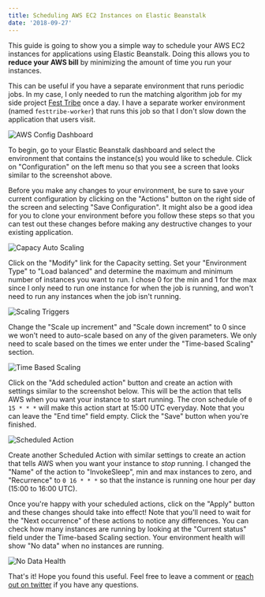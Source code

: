 ```yaml
---
title: Scheduling AWS EC2 Instances on Elastic Beanstalk
date: '2018-09-27'
---
```


This guide is going to show you a simple way to schedule your AWS EC2 instances for applications using Elastic Beanstalk. Doing this allows you to **reduce your AWS bill** by minimizing the amount of time you run your instances.

This can be useful if you have a separate environment that runs periodic jobs. In my case, I only needed to run the matching algorithm job for my side project [Fest Tribe](https://www.festtribe.com) once a day. I have a separate worker environment (named `festtribe-worker`) that runs this job so that I don't slow down the application that users visit.

![AWS Config Dashboard](/images/festtribe-worker-config-dashboard.png)

To begin, go to your Elastic Beanstalk dashboard and select the environment that contains the instance(s) you would like to schedule. Click on "Configuration" on the left menu so that you see a screen that looks similar to the screenshot above.

Before you make any changes to your environment, be sure to save your current configuration by clicking on the "Actions" button on the right side of the screen and selecting "Save Configuration". It might also be a good idea for you to clone your environment before you follow these steps so that you can test out these changes before making any destructive changes to your existing application.

![Capacy Auto Scaling](/images/auto-scaling.png)

Click on the "Modify" link for the Capacity setting. Set your "Environment Type" to "Load balanced" and determine the maximum and minimum number of instances you want to run. I chose 0 for the min and 1 for the max since I only need to run one instance for when the job is running, and won't need to run any instances when the job isn't running.

![Scaling Triggers](/images/scaling-triggers.png)

Change the "Scale up increment" and "Scale down increment" to 0 since we won't need to auto-scale based on any of the given parameters. We only need to scale based on the times we enter under the "Time-based Scaling" section.

![Time Based Scaling](/images/time-based-scaling.png)

Click on the "Add scheduled action" button and create an action with settings similar to the screenshot below. This will be the action that tells AWS when you want your instance to start running. The cron schedule of `0 15 * * *` will make this action start at 15:00 UTC everyday. Note that you can leave the "End time" field empty. Click the "Save" button when you're finished.

![Scheduled Action](/images/scheduled-action.png)

Create another Scheduled Action with similar settings to create an action that tells AWS when you want your instance to *stop* running. I changed the "Name" of the action to "InvokeSleep", min and max instances to zero, and "Recurrence" to `0 16 * * *` so that the instance is running one hour per day (15:00 to 16:00 UTC).

Once you're happy with your scheduled actions, click on the "Apply" button and these changes should take into effect! Note that you'll need to wait for the "Next occurrence" of these actions to notice any differences. You can check how many instances are running by looking at the "Current status" field under the Time-based Scaling section. Your environment health will show "No data" when no instances are running.

![No Data Health](/images/no-data-health.png)

That's it! Hope you found this useful. Feel free to leave a comment or [reach out on twitter](https://www.twitter.com/lVlars) if you have any questions.
